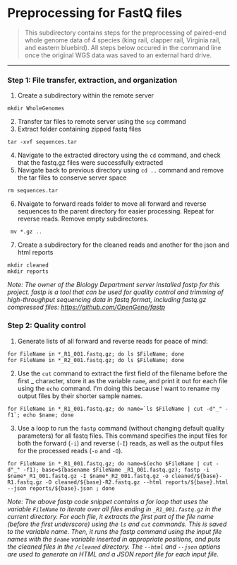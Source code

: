# Preprocessing for FastQ files
> This subdirectory contains steps for the preprocessing of paired-end whole genome data of 4 species (king rail, clapper rail, Virginia rail, and eastern bluebird). All steps below occured in the command line once the original WGS data was saved to an external hard drive. 
---
### Step 1: File transfer, extraction, and organization
1. Create a subdirectory within the remote server
```
mkdir WholeGenomes
```
2. Transfer tar files to remote server using the `scp` command
3. Extract folder containing zipped fastq files 
```
tar -xvf sequences.tar
```
4. Navigate to the extracted directory using the `cd` command, and check that the fastq.gz files were successfully extracted
5. Navigate back to previous directory using `cd ..` command and remove the tar files to conserve server space
```
rm sequences.tar
```
6. Nvaigate to forward reads folder to move all forward and reverse sequences to the parent directory for easier processing. Repeat for reverse reads. Remove empty subdirectores. 
```
 mv *.gz ..
```
7. Create a subdirectory for the cleaned reads and another for the json and html reports
```
mkdir cleaned
mkdir reports
```
*Note: The owner of the Biology Department server installed fastp for this project. fastp is a tool that can be used for quality control and trimming of high-throughput sequencing data in fastq format, including fastq.gz compressed files: https://github.com/OpenGene/fastp*

### Step 2: Quality control
1. Generate lists of all forward and reverse reads for peace of mind: 
```
for FileName in *_R1_001.fastq.gz; do ls $FileName; done 
for FileName in *_R2_001.fastq.gz; do ls $FileName; done 
```
2. Use the `cut` command to extract the first field of the filename before the first _ character, store it as the variable `name`, and print it out for each file using the `echo` command. I'm doing this because I want to rename my output files by their shorter sample names.
```
for FileName in *_R1_001.fastq.gz; do name=`ls $FileName | cut -d"_" -f1`; echo $name; done 
```
3. Use a loop to run the `fastp` command (without changing default quality parameters) for all fastq files. This command specifies the input files for both the forward (`-i`) and reverse (`-I`) reads, as well as the output files for the processed reads (`-o` and `-O`).  
```
for FileName in *_R1_001.fastq.gz; do name=$(echo $FileName | cut -d"_" -f1); base=$(basename $FileName _R1_001.fastq.gz); fastp -i $name*_R1_001.fastq.gz -I $name*_R2_001.fastq.gz -o cleaned/${base}-R1.fastq.gz -O cleaned/${base}-R2.fastq.gz --html reports/${base}.html --json reports/${base}.json ; done

```
*Note: The above fastp code snippet contains a for loop that uses the variable `FileName` to iterate over all files ending in `_R1_001.fastq.gz` in the current directory. For each file, it extracts the first part of the file name (before the first underscore) using the `ls` and `cut` commands. This is saved to the variable name. Then, it runs the fastp command using the input file names with the `$name` variable inserted in appropriate positions, and puts the cleaned files in the `/cleaned` directory. The `--html` and `--json` options are used to generate an HTML and a JSON report file for each input file.* 


